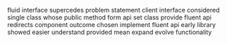 fluid interface supercedes problem statement client interface considered single class whose public method form api set class provide fluent api redirects component outcome chosen implement fluent api early library showed easier understand provided mean expand evolve functionality
